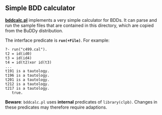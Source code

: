 ## Simple BDD calculator

[**bddcalc.pl**](bddcalc.pl) implements a very simple calculator for
BDDs. It can parse and run the sample files that are contained in this
directory, which are copied from the BuDDy distribution.

The interface predicate is **`run(+File)`**. For example:

    ?- run("c499.cal").
    t2 = id(id0)
    t3 = id(id4)
    t4 = id(t2)xor id(t3)
    ...
    t191 is a tautology.
    t196 is a tautology.
    t201 is a tautology.
    t212 is a tautology.
    t217 is a tautology.
       true.

**Beware**: `bddcalc.pl` uses **internal** predicates of
`library(clpb)`. Changes in these predicates may therefore require
adaptions.
